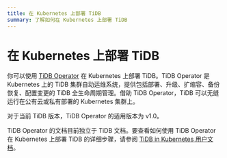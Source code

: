 ```yaml
---
title: 在 Kubernetes 上部署 TiDB
summary: 了解如何在 Kubernetes 上部署 TiDB
---
```


# 在 Kubernetes 上部署 TiDB

你可以使用 [TiDB Operator](https://github.com/pingcap/tidb-operator) 在 Kubernetes 上部署 TiDB。TiDB Operator 是 Kubernetes 上的 TiDB 集群自动运维系统，提供包括部署、升级、扩缩容、备份恢复、配置变更的 TiDB 全生命周期管理。借助 TiDB Operator，TiDB 可以无缝运行在公有云或私有部署的 Kubernetes 集群上。

对于当前 TiDB 版本，TiDB Operator 的适用版本为 v1.0。

TiDB Operator 的文档目前独立于 TiDB 文档。要查看如何使用 TiDB Operator 在 Kubernetes 上部署 TiDB 的详细步骤，请参阅 [TiDB in Kubernetes 用户文档](https://docs.pingcap.com/zh/tidb-in-kubernetes/v1.0)。